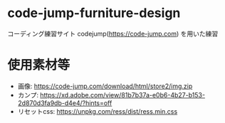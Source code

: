 # code-jump-furniture-design
コーディング練習サイト codejump(https://code-jump.com) を用いた練習

# 使用素材等
* 画像: https://code-jump.com/download/html/store2/img.zip
* カンプ: https://xd.adobe.com/view/81b7b37a-e0b6-4b27-b153-2d870d3fa9db-d4e4/?hints=off
* リセットcss: https://unpkg.com/ress/dist/ress.min.css
